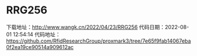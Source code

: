 # RRG256
下载地址：http://www.wangk.cn/2022/04/23/RRG256
代码日期：2022-08-01 12:54:14
代码地址：https://github.com/RfidResearchGroup/proxmark3/tree/7e65f9fab14067eba0f2ea19ce90514a909612ac
